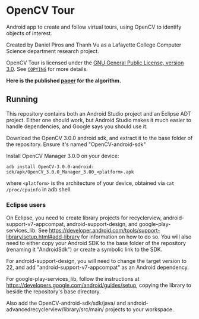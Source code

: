 # OpenCV Tour

Android app to create and follow virtual tours, using OpenCV to identify objects of interest.

Created by Daniel Piros and Thanh Vu as a Lafayette College Computer Science department research project.

OpenCV Tour is licensed under the [GNU General Public License, version 3.0](http://www.gnu.org/licenses/gpl-3.0.html). See [`COPYING`](COPYING) for more details.  
  
  
**Here is the published [paper](http://www.ncurproceedings.org/ojs/index.php/NCUR2016/article/view/1969) for the algorithm.**
  
## Running

This repository contains both an Android Studio project and an Eclipse ADT project. Either one should work, but Android Studio makes it much easier to handle dependencies, and Google says you should use it.

Download the OpenCV 3.0.0 android sdk, and extract it to the base folder of the repository. Ensure it's named "OpenCV-android-sdk"

Install OpenCV Manager 3.0.0 on your device:

`adb install OpenCV-3.0.0-android-sdk/apk/OpenCV_3.0.0_Manager_3.00_<platform>.apk`

where `<platform>` is the architecture of your device, obtained via `cat /proc/cpuinfo` in adb shell.

### Eclipse users

On Eclipse, you need to create library projects for recyclerview, android-support-v7-appcompat, android-support-design, and google-play-services_lib. See https://developer.android.com/tools/support-library/setup.html#add-library for information on how to do so. You will also need to either copy your Android SDK to the base folder of the repository (renaming it "AndroidSdk") or create a symbolic link to the SDK.

For android-support-design, you will need to change the target version to 22, and add "android-support-v7-appcompat" as an Android dependency.

For google-play-services_lib, follow the instructions at https://developers.google.com/android/guides/setup, copying the library to beside the repository's base directory.

Also add the OpenCV-android-sdk/sdk/java/ and android-advancedrecyclerview/library/src/main/ projects to your workspace.
